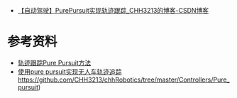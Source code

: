 - [【自动驾驶】PurePursuit实现轨迹跟踪_CHH3213的博客-CSDN博客](https://blog.csdn.net/weixin_42301220/article/details/124882144)

# 参考资料

- [轨迹跟踪Pure Pursuit方法](https://windses.blog.csdn.net/article/details/103502743)
- [使用pure pursuit实现无人车轨迹追踪](https://blog.csdn.net/AdamShan/article/details/80555174)https://github.com/CHH3213/chhRobotics/tree/master/Controllers/Pure_pursuit)